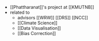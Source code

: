 - [[Phattharanat]]'s project at [[KMUTNB]]
- related to
	- advisors [[WRW]] [[DRS]] [[NCC]]
	- [[Climate Science]]
	- [[Data Visualisation]]
	- [[Bias Correction]]